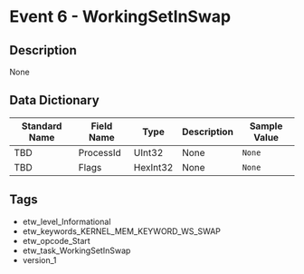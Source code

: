 # Event 6 - WorkingSetInSwap

## Description
None

## Data Dictionary
|Standard Name|Field Name|Type|Description|Sample Value|
|---|---|---|---|---|
|TBD|ProcessId|UInt32|None|`None`|
|TBD|Flags|HexInt32|None|`None`|

## Tags
* etw_level_Informational
* etw_keywords_KERNEL_MEM_KEYWORD_WS_SWAP
* etw_opcode_Start
* etw_task_WorkingSetInSwap
* version_1